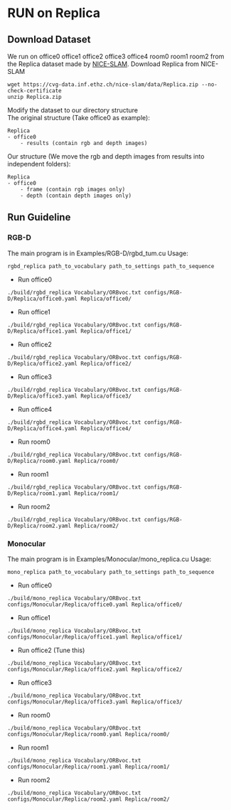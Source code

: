 # RUN on Replica
## Download Dataset
We run on office0 office1 office2 office3 office4 room0 room1 room2 from the Replica dataset made by [NICE-SLAM](https://github.com/cvg/nice-slam/blob/master/scripts/download_replica.sh).
Download Replica from NICE-SLAM
```
wget https://cvg-data.inf.ethz.ch/nice-slam/data/Replica.zip --no-check-certificate
unzip Replica.zip
```

Modify the dataset to our directory structure  
The original structure (Take office0 as example):
```
Replica
- office0
	- results (contain rgb and depth images)
```
Our structure (We move the rgb and depth images from results into independent folders): 
```
Replica
- office0
	- frame (contain rgb images only)
	- depth (contain depth images only)
```

## Run Guideline
### RGB-D
The main program is in Examples/RGB-D/rgbd_tum.cu
Usage:
```
rgbd_replica path_to_vocabulary path_to_settings path_to_sequence
```
- Run office0
```
./build/rgbd_replica Vocabulary/ORBvoc.txt configs/RGB-D/Replica/office0.yaml Replica/office0/
```
- Run office1
```
./build/rgbd_replica Vocabulary/ORBvoc.txt configs/RGB-D/Replica/office1.yaml Replica/office1/
```
- Run office2 
```
./build/rgbd_replica Vocabulary/ORBvoc.txt configs/RGB-D/Replica/office2.yaml Replica/office2/
```
- Run office3
```
./build/rgbd_replica Vocabulary/ORBvoc.txt configs/RGB-D/Replica/office3.yaml Replica/office3/
```
- Run office4
```
./build/rgbd_replica Vocabulary/ORBvoc.txt configs/RGB-D/Replica/office4.yaml Replica/office4/
```
- Run room0
```
./build/rgbd_replica Vocabulary/ORBvoc.txt configs/RGB-D/Replica/room0.yaml Replica/room0/
```
- Run room1
```
./build/rgbd_replica Vocabulary/ORBvoc.txt configs/RGB-D/Replica/room1.yaml Replica/room1/
```
- Run room2
```
./build/rgbd_replica Vocabulary/ORBvoc.txt configs/RGB-D/Replica/room2.yaml Replica/room2/
```

### Monocular
The main program is in Examples/Monocular/mono_replica.cu
Usage:
```
mono_replica path_to_vocabulary path_to_settings path_to_sequence
```
- Run office0
```
./build/mono_replica Vocabulary/ORBvoc.txt configs/Monocular/Replica/office0.yaml Replica/office0/
```
- Run office1
```
./build/mono_replica Vocabulary/ORBvoc.txt configs/Monocular/Replica/office1.yaml Replica/office1/
```
- Run office2 (Tune this)
```
./build/mono_replica Vocabulary/ORBvoc.txt configs/Monocular/Replica/office2.yaml Replica/office2/
```
- Run office3
```
./build/mono_replica Vocabulary/ORBvoc.txt configs/Monocular/Replica/office3.yaml Replica/office3/
```
- Run room0
```
./build/mono_replica Vocabulary/ORBvoc.txt configs/Monocular/Replica/room0.yaml Replica/room0/
```
- Run room1
```
./build/mono_replica Vocabulary/ORBvoc.txt configs/Monocular/Replica/room1.yaml Replica/room1/
```
- Run room2
```
./build/mono_replica Vocabulary/ORBvoc.txt configs/Monocular/Replica/room2.yaml Replica/room2/
```


